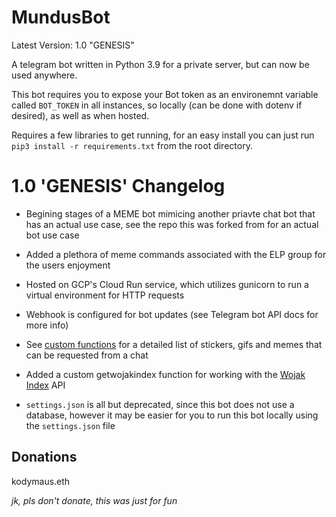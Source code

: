 # MundusBot

Latest Version: 1.0 "GENESIS"

A telegram bot written in Python 3.9 for a private server, but can now be used anywhere.

This bot requires you to expose your Bot token as an environemnt variable called ```BOT_TOKEN``` in all instances, so locally (can be done with dotenv if desired), as well as when hosted.

Requires a few libraries to get running, for an easy install you can just run ```pip3 install -r requirements.txt``` from the root directory.

# 1.0 'GENESIS' Changelog

* Begining stages of a MEME bot mimicing another priavte chat bot that has an actual use case, see the repo this was forked from for an actual bot use case

* Added a plethora of meme commands associated with the ELP group for the users enjoyment

* Hosted on GCP's Cloud Run service, which utilizes gunicorn to run a virtual environment for HTTP requests

* Webhook is configured for bot updates (see Telegram bot API docs for more info)

* See [custom functions](./lib/custom.py) for a detailed list of stickers, gifs and memes that can be requested from a chat

* Added a custom getwojakindex function for working with the [Wojak Index](https://www.wojakindex.biz/) API

* ```settings.json``` is all but deprecated, since this bot does not use a database, however it may be easier for you to run this bot locally using the ```settings.json``` file

## Donations

kodymaus.eth

*jk, pls don't donate, this was just for fun*
